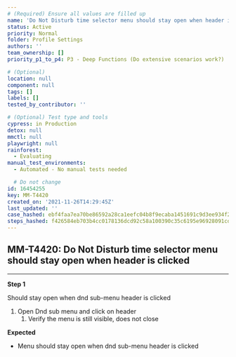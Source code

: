 ```yaml
---
# (Required) Ensure all values are filled up
name: 'Do Not Disturb time selector menu should stay open when header is clicked'
status: Active
priority: Normal
folder: Profile Settings
authors: ''
team_ownership: []
priority_p1_to_p4: P3 - Deep Functions (Do extensive scenarios work?)

# (Optional)
location: null
component: null
tags: []
labels: []
tested_by_contributor: ''

# (Optional) Test type and tools
cypress: in Production
detox: null
mmctl: null
playwright: null
rainforest:
  - Evaluating
manual_test_environments:
  - Automated - No manual tests needed

  # Do not change
id: 16454255
key: MM-T4420
created_on: '2021-11-26T14:29:45Z'
last_updated: ''
case_hashed: ebf4faa7ea70be86592a28ca1eefc04b8f9ecaba1451691c9d3ee934f208173ade7f22061a847b7eee857dc3bde23b56
steps_hashed: f426584eb703b4cc0178136dcd92c58a100390c35c6195e96928091cd2e28ae68b8a9b437e50eb6c4d6a5d8276e64e04
---
```


<!-- (Auto-generated) Based on frontmatter's "key" and "name" -->

## MM-T4420: Do Not Disturb time selector menu should stay open when header is clicked

---

**Step 1**

Should stay open when dnd sub-menu header is clicked

1. Open Dnd sub menu and click on header
   1. Verify the menu is still visible, does not close

**Expected**

- Menu should stay open when dnd sub-menu header is clicked
